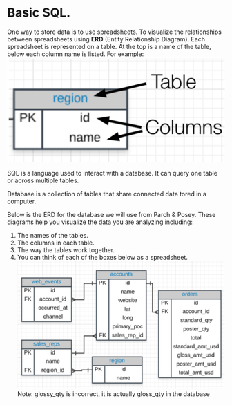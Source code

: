 # Basic SQL.

One way to store data is to use spreadsheets. To visualize the relationships between spreadsheets using **ERD** (Entity Relationship Diagram). Each spreadsheet is represented on a table. At the top is a name of the table, below each column name is listed. For example:
![table, columns](table.png)

SQL is a language used to interact with a database. It can query one table or across multiple tables.

Database is a collection of tables that share connected data tored in a computer.

Below is the ERD for the database we will use from Parch & Posey. These diagrams help you visualize the data you are analyzing including:

1. The names of the tables.
2. The columns in each table.
3. The way the tables work together.
4. You can think of each of the boxes below as a spreadsheet.
![Parch and Porsey DB](parch_posey_db.png)
Note: glossy_qty is incorrect, it is actually gloss_qty in the database